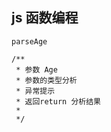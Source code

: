 ## js 函数编程
    parseAge

    /**
     * 参数 Age
     * 参数的类型分析
     * 异常提示
     * 返回return 分析结果
     * 
     */   